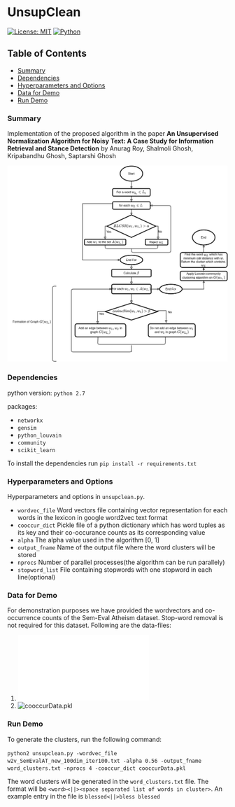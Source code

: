 # UnsupClean
[![License: MIT](https://img.shields.io/badge/License-MIT-yellow.svg)](https://opensource.org/licenses/MIT)
[![Python](https://img.shields.io/badge/python-2.7-blue.svg)](https://www.python.org/)


## Table of Contents

* [Summary](#summary)
* [Dependencies](#dependencies)
* [Hyperparameters and Options](#hyperparameters-and-options)
* [Data for Demo](#data-for-demo)
* [Run Demo](#run-demo)

### Summary
Implementation of the proposed algorithm in the paper **An Unsupervised Normalization Algorithm for Noisy Text: A Case Study for Information Retrieval and Stance Detection** by Anurag Roy, Shalmoli Ghosh, Kripabandhu Ghosh, Saptarshi Ghosh

![UnsupClean](UnsupClean.png "Flow-chart of UnsupClean")

### Dependencies
python version: `python 2.7`

packages: 
- `networkx`
- `gensim`
- `python_louvain`
- `community`
- `scikit_learn`

To install the dependencies run `pip install -r requirements.txt`

### Hyperparameters and Options
Hyperparameters and options in `unsupclean.py`.

- `wordvec_file` Word vectors file containing vector representation for each words in the lexicon in google word2vec text format
- `cooccur_dict` Pickle file of a python dictionary which has word tuples as its key and their co-occurance counts as its corresponding value
- `alpha` The alpha value used in the algorithm  \[0, 1\]
- `output_fname` Name of the output file where the word clusters will be stored
- `nprocs` Number of parallel processes(the algorithm can be run parallely)
- `stopword_list` File containing stopwords with one stopword in each line(optional)

### Data for Demo
For demonstration purposes we have provided the wordvectors and co-occurrence counts of the Sem-Eval Atheism dataset. Stop-word removal is not required for this dataset. Following are the data-files:

1. ![w2v_SemEvalAT_new_100dim_iter100.txt](w2v_SemEvalAT_new_100dim_iter100.txt)
2. ![cooccurData.pkl](cooccurData.pkl)
  
### Run Demo
To generate the clusters, run the following command:

`python2 unsupclean.py -wordvec_file w2v_SemEvalAT_new_100dim_iter100.txt -alpha 0.56 -output_fname word_clusters.txt -nprocs 4 -cooccur_dict cooccurData.pkl`

The word clusters will be generated in the `word_clusters.txt` file. The format will be `<word><||><space separated list of words in cluster>`. An example entry in the file is `blessed<||>bless blessed`



